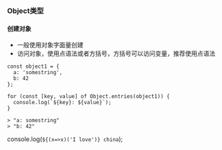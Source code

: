 ### Object类型
#### 创建对象
- 一般使用对象字面量创建
- 访问对象，使用点语法或者方括号，方括号可以访问变量，推荐使用点语法

```
const object1 = {
  a: 'somestring',
  b: 42
};

for (const [key, value] of Object.entries(object1)) {
  console.log(`${key}: ${value}`);
}

> "a: somestring"
> "b: 42"
```


console.log(`${(x=>x)('I love')} china`);